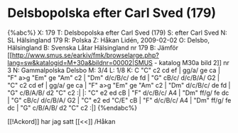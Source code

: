 # Delsbopolska efter Carl Sved (179)

{%abc%}
X: 179
T: Delsbopolska efter Carl Sved (179)
S: efter Carl Sved
N: SL Hälsingland 179
R: Polska
Z: Håkan Lidén, 2009-02-02
O: Delsbo, Hälsingland
B: Svenska Låtar Hälsingland nr 179
B: Jämför [[http://www.smus.se/earkiv/fmk/browselarge.php?lang=sw&katalogid=M+30a&bildnr=00002|SMUS - katalog M30a bild 2]] nr 3
N: Gammalpolska Delsbo
M: 3/4
L: 1/8
K: C
"C" c2 cd ef | gg/a/ ge ca | "F" a>g "Em" ge "Am" c2 | "Dm" d/c/B/c/ de fd | "G" cB/c/ d/c/B/A/ G2 |
"C" c2 cd ef | gg/a/ ge ca | "F" a>g "Em" ge "Am" c2 | "Dm" d/c/B/c/ de fd | "G" c/B/A/B/ d2 "C" c2 :|
|: "C" e2 ed cB | "F" d/c/B/c/ A4 | "Dm" ff/g/ fe dc | "G" cB/c/ d/c/B/A/ G2 |
"C" e2 ed "C/E" cB | "F" d/c/B/c/ A4 | "Dm" ff/g/ fe dc | "G" c/B/A/B/ d2 "C" c2 :|]
{%endabc%}

[[!Ackord]] har jag satt
[[<<]] /Håkan 


